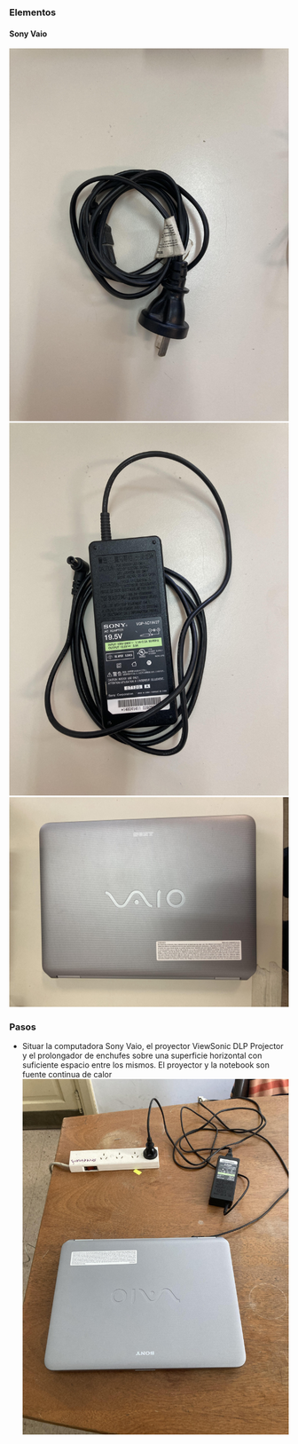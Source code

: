 ### Elementos
#### Sony Vaio
![](images/projector/IMG_1487.jpg)
![](images/projector/IMG_1488.jpg)
![](images/projector/IMG_1489.jpg)
### Pasos
* Situar la computadora Sony Vaio, el proyector ViewSonic DLP Projector y el prolongador de enchufes sobre una superficie horizontal con suficiente espacio entre los mismos. El proyector y la notebook son fuente continua de calor
 ![](images/projector/IMG_1477.jpg)
